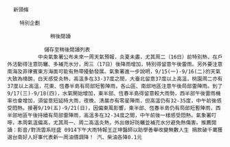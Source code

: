 
      新頭條
      
        特別企劃
      
                  稍後閱讀
                
                儲存至稍後閱讀列表
              中央氣象署公布未來一周天氣預報，炎夏未盡，尤其周二（16日）前特別熱，在戶外活動得注意防曬、多補充水分，周三（17日）後降雨增加，特別得留意午後雷雨。另外要注意南海及菲律賓東方海面可能有熱帶擾動發展。氣象署進一步說明，9/15(一)-9/16(二)的天氣大致為晴朗，白天感受炎熱，高溫多在33-37度之間，大臺北留意37度以上高溫，桃園周二亦有37度以上高溫，花東、恆春半島有局部短暫陣雨，各山區、南部地區注意午後局部雷陣雨。到了9/17(三)-9/18(四)，水氣開始增加，東半部、恆春半島得留意較大雨勢，西半部午後雷雨機率也會增加，須留意短延時大雨，夜晚、清晨亦有零星陣雨，但高溫仍有32-35度，中午前後感受悶熱。接著9/19(五)-9/21(日)，因偏東風影響，東半部、恆春半島仍有局部短暫陣雨，西半部地區午後持續有局部雷陣雨，高溫多在32-34度之間，中午前後一樣感受悶熱。氣象署叮嚀，本周氣溫偏高，尤其周一、周二高溫炎熱，外出做好防曬並補充水分避免熱傷害。推薦閱讀：影音/對流雲系旺盛 0914下午大雨特報王正坤醫師以助學善舉改變無數人生 捐款破千萬獲選台南好人好事代表新一周油價調降！ 汽、柴油各降0.1元